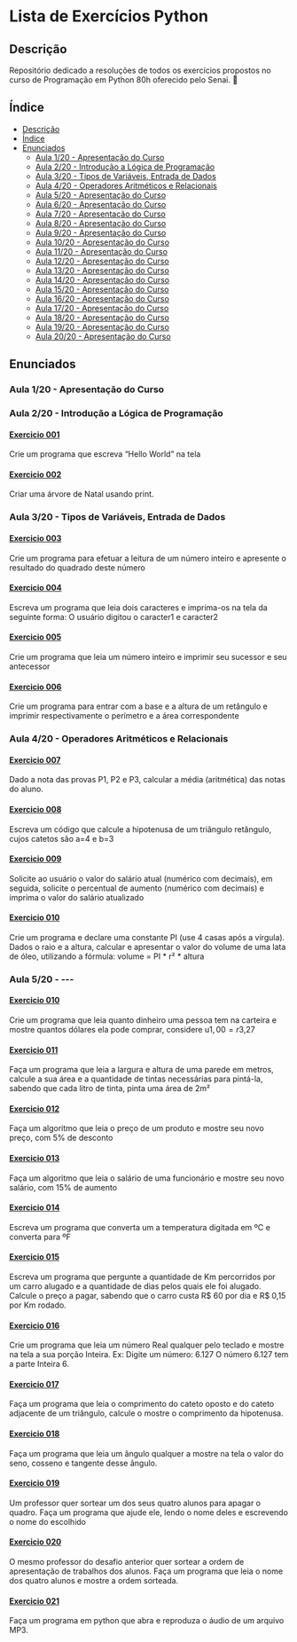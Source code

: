 
# Lista de Exercícios Python

## Descrição
Repositório dedicado a resoluções de todos os exercícios propostos no curso de Programação em Python 80h oferecido pelo Senai. 🐍

## Índice
* [Descrição](#descrição)
* [Índice](#índice)
* [Enunciados](#enunciados)
  * [Aula 1/20 - Apresentação do Curso](#aula-120---apresentação-do-curso)
  * [Aula 2/20 - Introdução a Lógica de Programação](#aula-220---introdução-a-lógica-de-programação)
  * [Aula 3/20 - Tipos de Variáveis, Entrada de Dados](#aula-320---tipos-de-variáveis-entrada-de-dados)
  * [Aula 4/20 - Operadores Aritméticos e Relacionais](#aula-420---operadores-aritméticos-e-relacionais)
  *   [Aula 5/20 - Apresentação do Curso](#--mundo-1-fundamentos)
  *   [Aula 6/20 - Apresentação do Curso](#--mundo-1-fundamentos)
  *   [Aula 7/20 - Apresentação do Curso](#--mundo-1-fundamentos)
  *   [Aula 8/20 - Apresentação do Curso](#--mundo-1-fundamentos)
  *   [Aula 9/20 - Apresentação do Curso](#--mundo-1-fundamentos)
   *   [Aula 10/20 - Apresentação do Curso](#--mundo-1-fundamentos)
   *   [Aula 11/20 - Apresentação do Curso](#--mundo-1-fundamentos)
   *   [Aula 12/20 - Apresentação do Curso](#--mundo-1-fundamentos)
   *   [Aula 13/20 - Apresentação do Curso](#--mundo-1-fundamentos)
   *   [Aula 14/20 - Apresentação do Curso](#--mundo-1-fundamentos)
   *   [Aula 15/20 - Apresentação do Curso](#--mundo-1-fundamentos)
   *   [Aula 16/20 - Apresentação do Curso](#--mundo-1-fundamentos)
   *   [Aula 17/20 - Apresentação do Curso](#--mundo-1-fundamentos)
   *   [Aula 18/20 - Apresentação do Curso](#--mundo-1-fundamentos)
   *   [Aula 19/20 - Apresentação do Curso](#--mundo-1-fundamentos)
   *   [Aula 20/20 - Apresentação do Curso](#--mundo-1-fundamentos)


## Enunciados
### Aula 1/20 - Apresentação do Curso

### Aula 2/20 - Introdução a Lógica de Programação

#### [Exercicio 001](semana1/001.py)
Crie um programa que escreva “Hello World” na tela

#### [Exercicio 002](semana1/002.py)
Criar uma árvore de Natal usando print.

### Aula 3/20 - Tipos de Variáveis, Entrada de Dados

#### [Exercicio 003](semana1/003.py)
Crie um programa para efetuar a leitura de um número inteiro e apresente o resultado do quadrado deste número

#### [Exercicio 004](semana1/004.py)
Escreva um programa que leia dois caracteres e imprima-os na tela da seguinte forma: O usuário digitou o caracter1 e caracter2

#### [Exercicio 005](semana1/005.py)
Crie um programa que leia um número inteiro e imprimir seu sucessor e seu antecessor

#### [Exercicio 006](semana1/006.py)
Crie um programa para entrar com a base e a altura de um retângulo e imprimir respectivamente o perímetro e a área correspondente

### Aula 4/20 - Operadores Aritméticos e Relacionais

#### [Exercicio 007](semana1/007.py)
Dado a nota das provas P1, P2 e P3, calcular a média (aritmética) das notas do aluno.

#### [Exercicio 008](semana1/008.py)
Escreva um código que calcule a hipotenusa de um triângulo retângulo, cujos catetos são a=4 e b=3

#### [Exercicio 009](semana1/009.py)
Solicite ao usuário o valor do salário atual (numérico com decimais), em seguida, solicite o percentual de aumento (numérico com decimais) e imprima o valor do salário atualizado

#### [Exercicio 010](semana1/010.py)
Crie um programa e declare uma constante PI (use 4 casas após a vírgula). Dados o raio e a altura, calcular e apresentar o valor do volume de uma lata de óleo, utilizando a fórmula: volume = PI * r² * altura

### Aula 5/20 - ---

#### [Exercicio 010](mundo1/010.py)
Crie um programa que leia quanto dinheiro uma pessoa tem na carteira e mostre quantos dólares ela pode comprar, considere u$1,00 = r$3,27

#### [Exercicio 011](mundo1/011.py)
Faça um programa que leia a largura e altura de uma parede em metros, calcule a sua área e a quantidade de tintas necessárias para pintá-la, sabendo que cada litro de tinta, pinta uma área de 2m²

#### [Exercicio 012](mundo1/012.py)
Faça um algoritmo que leia o preço de um produto e mostre seu novo preço, com 5% de desconto 

#### [Exercicio 013](mundo1/013.py)
Faça um algoritmo que leia o salário de uma funcionário e mostre seu novo salário, com 15% de aumento 

#### [Exercicio 014](mundo1/014.py)
Escreva um programa que converta um a temperatura digitada em ºC e converta para ºF 

#### [Exercicio 015](mundo1/015.py)
Escreva um programa que pergunte a quantidade de Km percorridos por um carro alugado e a quantidade de dias pelos quais ele foi alugado. Calcule o preço a pagar, sabendo que o carro custa R$ 60 por dia e R$ 0,15 por Km rodado. 

#### [Exercicio 016](mundo1/016.py)
Crie um programa que leia um número Real qualquer pelo teclado e mostre na tela a sua porção Inteira. Ex: Digite um número: 6.127 O número 6.127 tem a parte Inteira 6. 

#### [Exercicio 017](mundo1/017.py)
Faça um programa que leia o comprimento do cateto oposto e do cateto adjacente de um triângulo, calcule o mostre o comprimento da hipotenusa. 

#### [Exercicio 018](mundo1/018.py)
Faça um programa que leia um ângulo qualquer a mostre na tela o valor do seno, cosseno e tangente desse ângulo. 

#### [Exercicio 019](mundo1/019.py)
Um professor quer sortear um dos seus quatro alunos para apagar o quadro. Faça um programa que ajude ele, lendo o nome deles e escrevendo o nome do escolhido 

#### [Exercicio 020](mundo1/020.py)
O mesmo professor do desafio anterior quer sortear a ordem de apresentação de trabalhos dos alunos. Faça um programa que leia o nome dos quatro alunos e mostre a ordem sorteada. 

#### [Exercicio 021](mundo1/021.py)
Faça um programa em python que abra e reproduza o áudio de um arquivo MP3.  



